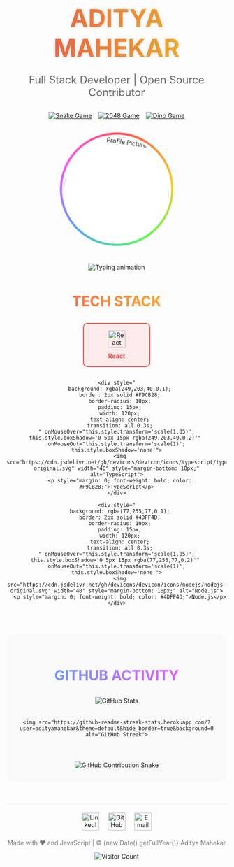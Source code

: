 <div align="center">
  <!-- DYNAMIC RGB HEADER -->
  <h1 style="
    font-size: 3.5rem;
    background: linear-gradient(90deg, #FF4D4D, #F9CB28, #4DFF4D, #4DA6FF, #FF4DFF);
    -webkit-background-clip: text;
    background-clip: text;
    color: transparent;
    text-shadow: 0 0 10px rgba(0,0,0,0.1);
    margin-bottom: 0;
    animation: rainbow 8s linear infinite;
    background-size: 400% 100%;
  ">ADITYA MAHEKAR</h1>
  <p style="font-size: 1.5rem; color: #666;">Full Stack Developer | Open Source Contributor</p>

  <!-- INTERACTIVE GAME LINKS -->
  <div style="display: flex; flex-wrap: wrap; gap: 15px; justify-content: center; margin: 30px 0;">
    <a href="https://adityamahekar.github.io/snake-game" target="_blank">
      <img src="https://img.shields.io/badge/Play-Snake_Game-4CAF50?style=for-the-badge&logo=gamejolt&logoColor=white" alt="Snake Game">
    </a>
    <a href="https://adityamahekar.github.io/2048-game" target="_blank">
      <img src="https://img.shields.io/badge/Play-2048_Game-FF5722?style=for-the-badge&logo=gamejolt&logoColor=white" alt="2048 Game">
    </a>
    <a href="https://adityamahekar.github.io/dino-game" target="_blank">
      <img src="https://img.shields.io/badge/Play-Dino_Game-607D8B?style=for-the-badge&logo=gamejolt&logoColor=white" alt="Dino Game">
    </a>
  </div>

  <!-- ANIMATED PROFILE IMAGE -->
  <div style="
    width: 250px;
    height: 250px;
    border-radius: 50%;
    background: conic-gradient(#FF4D4D, #F9CB28, #4DFF4D, #4DA6FF, #FF4DFF, #FF4D4D);
    padding: 5px;
    animation: spin 3s linear infinite;
    margin: 20px auto;
  ">
    <div style="
      width: 100%;
      height: 100%;
      border-radius: 50%;
      background: white;
      display: flex;
      align-items: center;
      justify-content: center;
      overflow: hidden;
    ">
      <img src="https://avatars.githubusercontent.com/u/12345678?v=4" height="240" width="240" style="border-radius: 50%; object-fit: cover;" alt="Profile Picture">
    </div>
  </div>

  <!-- LIVE CODING ANIMATION -->
  <div style="margin: 40px 0;">
    <img src="https://github-readme-typing-svg.demolab.com?font=Fira+Code&weight=600&size=24&duration=3000&pause=500&color=FF4D4D&background=FFFFFF00&center=true&vCenter=true&width=600&lines=console.log(%22Hello%2C%20World!%22);+%2F%2F+TypeScript;+const+dev+%3D+new+Developer(%22Aditya%22);+dev.code()%3B;+%2F%2F+React+Components;+%3CApp+%2F%3E" alt="Typing animation">
  </div>
</div>

<!-- COLORFUL SKILLS SECTION -->
<div align="center" style="margin: 50px 0;">
  <h2 style="
    font-size: 2rem;
    background: linear-gradient(90deg, #FF4D4D, #F9CB28);
    -webkit-background-clip: text;
    background-clip: text;
    color: transparent;
    margin-bottom: 30px;
  ">TECH STACK</h2>
  
  <div style="display: flex; flex-wrap: wrap; justify-content: center; gap: 15px; max-width: 800px; margin: 0 auto;">
    <div style="
      background: rgba(255,77,77,0.1);
      border: 2px solid #FF4D4D;
      border-radius: 10px;
      padding: 15px;
      width: 120px;
      text-align: center;
      transition: all 0.3s;
    " onMouseOver="this.style.transform='scale(1.05)'; this.style.boxShadow='0 5px 15px rgba(255,77,77,0.2)'" 
    onMouseOut="this.style.transform='scale(1)'; this.style.boxShadow='none'">
      <img src="https://cdn.jsdelivr.net/gh/devicons/devicon/icons/react/react-original.svg" width="40" style="margin-bottom: 10px;" alt="React">
      <p style="margin: 0; font-weight: bold; color: #FF4D4D;">React</p>
    </div>
    
    <div style="
      background: rgba(249,203,40,0.1);
      border: 2px solid #F9CB28;
      border-radius: 10px;
      padding: 15px;
      width: 120px;
      text-align: center;
      transition: all 0.3s;
    " onMouseOver="this.style.transform='scale(1.05)'; this.style.boxShadow='0 5px 15px rgba(249,203,40,0.2)'" 
    onMouseOut="this.style.transform='scale(1)'; this.style.boxShadow='none'">
      <img src="https://cdn.jsdelivr.net/gh/devicons/devicon/icons/typescript/typescript-original.svg" width="40" style="margin-bottom: 10px;" alt="TypeScript">
      <p style="margin: 0; font-weight: bold; color: #F9CB28;">TypeScript</p>
    </div>
    
    <div style="
      background: rgba(77,255,77,0.1);
      border: 2px solid #4DFF4D;
      border-radius: 10px;
      padding: 15px;
      width: 120px;
      text-align: center;
      transition: all 0.3s;
    " onMouseOver="this.style.transform='scale(1.05)'; this.style.boxShadow='0 5px 15px rgba(77,255,77,0.2)'" 
    onMouseOut="this.style.transform='scale(1)'; this.style.boxShadow='none'">
      <img src="https://cdn.jsdelivr.net/gh/devicons/devicon/icons/nodejs/nodejs-original.svg" width="40" style="margin-bottom: 10px;" alt="Node.js">
      <p style="margin: 0; font-weight: bold; color: #4DFF4D;">Node.js</p>
    </div>
  </div>
</div>

<!-- INTERACTIVE GITHUB STATS -->
<div align="center" style="margin: 50px 0; background: #f9f9f9; padding: 30px; border-radius: 20px;">
  <h2 style="
    font-size: 2rem;
    background: linear-gradient(90deg, #4DA6FF, #FF4DFF);
    -webkit-background-clip: text;
    background-clip: text;
    color: transparent;
    margin-bottom: 30px;
  ">GITHUB ACTIVITY</h2>
  
  <div style="display: flex; flex-wrap: wrap; justify-content: center; gap: 20px;">
    <img src="https://github-readme-stats.vercel.app/api?username=adityamahekar&show_icons=true&theme=default&hide_border=true&bg_color=00000000&title_color=4DA6FF&text_color=555&icon_color=FF4DFF" alt="GitHub Stats">
    
    <img src="https://github-readme-streak-stats.herokuapp.com/?user=adityamahekar&theme=default&hide_border=true&background=00000000&stroke=4DA6FF&ring=FF4DFF&fire=F9CB28&currStreakNum=555&sideNums=555&currStreakLabel=4DA6FF" alt="GitHub Streak">
  </div>
  
  <!-- SNAKE GAME EMBED -->
  <div style="margin-top: 40px;">
    <img src="https://raw.githubusercontent.com/adityamahekar/adityamahekar/output/github-contribution-grid-snake.svg" alt="GitHub Contribution Snake" style="max-width: 100%;">
  </div>
</div>

<!-- FOOTER WITH SOCIAL LINKS -->
<div align="center" style="margin-top: 50px; padding: 20px 0; border-top: 1px solid #eee;">
  <div style="display: flex; justify-content: center; gap: 20px;">
    <a href="https://www.linkedin.com/in/aditya-mahekar" target="_blank">
      <img src="https://img.icons8.com/color/48/000000/linkedin.png" width="40" alt="LinkedIn">
    </a>
    <a href="https://github.com/adityamahekar" target="_blank">
      <img src="https://img.icons8.com/color/48/000000/github--v1.png" width="40" alt="GitHub">
    </a>
    <a href="mailto:contact@adityamahekar.com">
      <img src="https://img.icons8.com/color/48/000000/gmail.png" width="40" alt="Email">
    </a>
  </div>
  
  <p style="margin-top: 20px; color: #777;">
    Made with ❤️ and JavaScript | © {new Date().getFullYear()} Aditya Mahekar
  </p>
  
  <!-- VISITOR COUNTER -->
  <img src="https://profile-counter.glitch.me/adityamahekar/count.svg" alt="Visitor Count">
</div>

<!-- CSS ANIMATIONS -->
<style>
  @keyframes rainbow {
    0% { background-position: 0% 50%; }
    50% { background-position: 100% 50%; }
    100% { background-position: 0% 50%; }
  }
  
  @keyframes spin {
    from { transform: rotate(0deg); }
    to { transform: rotate(360deg); }
  }
</style>
